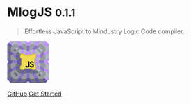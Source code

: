 # MlogJS <small>0.1.1</small>

> Effortless JavaScript to Mindustry Logic Code compiler.

![](mlogjs.png)

[GitHub](https://github.com/str1z/mlogcc)
[Get Started](#getting-started)